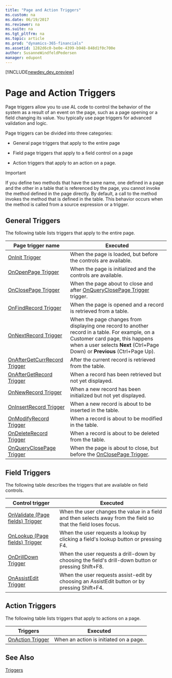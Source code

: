 ```yaml
---
title: "Page and Action Triggers"
ms.custom: na
ms.date: 06/19/2017
ms.reviewer: na
ms.suite: na
ms.tgt_pltfrm: na
ms.topic: article
ms.prod: "dynamics-365-financials"
ms.assetid: 1282d6c0-be0e-4399-b948-848d1f0c700e
author: SusanneWindfeldPedersen
manager: edupont
---
```


[!INCLUDE[newdev_dev_preview](../includes/newdev_dev_preview.md)]

# Page and Action Triggers
Page triggers allow you to use AL code to control the behavior of the system as a result of an event on the page, such as a page opening or a field changing its value. You typically use page triggers for advanced validation and logic.  

 Page triggers can be divided into three categories:  

-   General page triggers that apply to the entire page  

-   Field page triggers that apply to a field control on a page  

-   Action triggers that apply to an action on a page.  

> [!IMPORTANT]  
>  If you define two methods that have the same name, one defined in a page and the other in a table that is referenced by the page, you cannot invoke the method defined in the page directly. By default, a call to the method invokes the method that is defined in the table. This behavior occurs when the method is called from a source expression or a trigger.  

## General Triggers  
 The following table lists triggers that apply to the entire page.  

|Page trigger name|Executed|  
|-----------------------|--------------|  
|[OnInit Trigger](devenv-oninit-trigger.md)|When the page is loaded, but before the controls are available.|  
|[OnOpenPage Trigger](devenv-onopenpage-trigger.md)|When the page is initialized and the controls are available.|  
|[OnClosePage Trigger](devenv-onclosepage-trigger.md)|When the page about to close and after [OnQueryClosePage Trigger](devenv-onqueryclosepage-trigger.md) trigger.|  
|[OnFindRecord Trigger](devenv-onfindrecord-trigger.md)|When the page is opened and a record is retrieved from a table.|  
|[OnNextRecord Trigger](devenv-onnextrecord-Trigger.md)|When the page changes from displaying one record to another record in a table. For example, on a Customer card page, this happens when a user selects **Next** (Ctrl+Page Down) or **Previous** (Ctrl+Page Up).|  
|[OnAfterGetCurrRecord Trigger](devenv-onaftergetcurrrecord-trigger.md)|After the current record is retrieved from the table.|  
|[OnAfterGetRecord Trigger](devenv-onaftergetrecord-trigger.md)|When a record has been retrieved but not yet displayed.|  
|[OnNewRecord Trigger](devenv-onnewrecord-trigger.md)|When a new record has been initialized but not yet displayed.|  
|[OnInsertRecord Trigger](devenv-oninsertrecord-trigger.md)|When a new record is about to be inserted in the table.|  
|[OnModifyRecord Trigger](devenv-onmodifyrecord-trigger.md)|When a record is about to be modified in the table.|  
|[OnDeleteRecord Trigger](devenv-ondeleterecord-trigger.md)|When a record is about to be deleted from the table.|  
|[OnQueryClosePage Trigger](devenv-onqueryclosepage-trigger.md)|When the page is about to close, but before the [OnClosePage Trigger](devenv-onclosepage-trigger.md).|  

## Field Triggers  
 The following table describes the triggers that are available on field controls.  

|Control trigger|Executed|  
|---------------------|--------------|  
|[OnValidate (Page fields) Trigger](devenv-onvalidate-page-fields-trigger.md)|When the user changes the value in a field and then selects away from the field so that the field loses focus.|  
|[OnLookup (Page fields) Trigger](devenv-onlookup-page-fields-trigger.md)|When the user requests a lookup by clicking a field's lookup button or pressing F4.|  
|[OnDrillDown Trigger](devenv-ondrilldown-trigger.md)|When the user requests a drill-down by choosing the field's drill-down button or pressing Shift+F8.|  
|[OnAssistEdit Trigger](devenv-onassistedit-trigger.md)|When the user requests assist-edit by choosing an AssistEdit button or by pressing Shift+F4.|  

<!--NAV |[OnControlAddin Trigger](devenv-oncontroladdin-trigger.md)|When a control add-in is initiated on a page.| -->

## Action Triggers  
 The following table lists triggers that apply to actions on a page.  

|Triggers|Executed|  
|--------------|--------------|  
|[OnAction Trigger](devenv-onaction-trigger.md)|When an action is initiated on a page.|  

## See Also  
 [Triggers](devenv-triggers.md)
